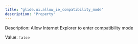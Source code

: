```yaml
---
title: "glide.ui.allow_ie_compatibility_mode"
description: "Property"
---
```


Description: Allow Internet Explorer to enter compatibility mode

Value: `false`
